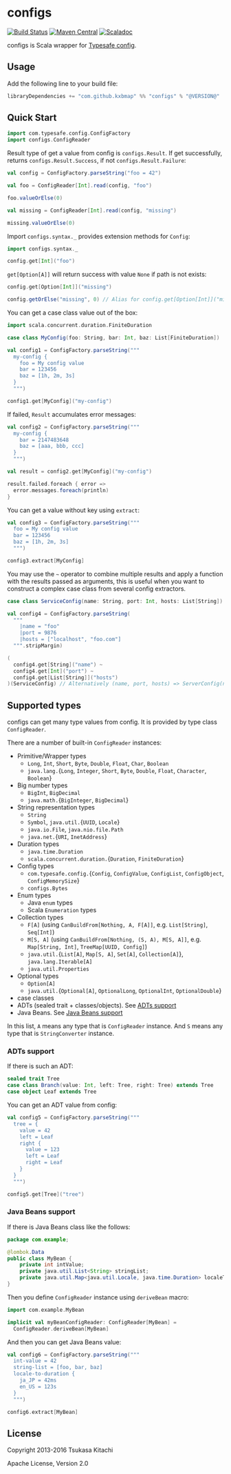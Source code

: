 configs
=======

[![Build Status](https://travis-ci.org/kxbmap/configs.svg?branch=master)](https://travis-ci.org/kxbmap/configs)
[![Maven Central](https://maven-badges.herokuapp.com/maven-central/com.github.kxbmap/configs_2.11/badge.svg)](https://maven-badges.herokuapp.com/maven-central/com.github.kxbmap/configs_2.11)
[![Scaladoc](http://javadoc-badge.appspot.com/com.github.kxbmap/configs_2.11.svg?label=scaladoc)](http://javadoc-badge.appspot.com/com.github.kxbmap/configs_2.11)

configs is Scala wrapper for [Typesafe config](https://github.com/typesafehub/config).

Usage
-----

Add the following line to your build file:

```scala
libraryDependencies += "com.github.kxbmap" %% "configs" % "@VERSION@"
```

Quick Start
-----------

```scala mdoc:silent
import com.typesafe.config.ConfigFactory
import configs.ConfigReader
```

Result type of get a value from config is `configs.Result`.
If get successfully, returns `configs.Result.Success`, if not `configs.Result.Failure`:

```scala mdoc:silent
val config = ConfigFactory.parseString("foo = 42")
```
```scala mdoc
val foo = ConfigReader[Int].read(config, "foo")

foo.valueOrElse(0)

val missing = ConfigReader[Int].read(config, "missing")

missing.valueOrElse(0)
```

Import `configs.syntax._` provides extension methods for `Config`:

```scala mdoc:silent
import configs.syntax._
```
```scala mdoc
config.get[Int]("foo")
```

`get[Option[A]]` will return success with value `None` if path is not exists:

```scala mdoc
config.get[Option[Int]]("missing")

config.getOrElse("missing", 0) // Alias for config.get[Option[Int]]("missing").map(_.getOrElse(0))
```

You can get a case class value out of the box:

```scala mdoc:silent
import scala.concurrent.duration.FiniteDuration

case class MyConfig(foo: String, bar: Int, baz: List[FiniteDuration])
```
```scala mdoc:silent
val config1 = ConfigFactory.parseString("""
  my-config {
    foo = My config value
    bar = 123456
    baz = [1h, 2m, 3s]
  }
  """)
```
```scala mdoc
config1.get[MyConfig]("my-config")
```

If failed, `Result` accumulates error messages:

```scala mdoc:silent
val config2 = ConfigFactory.parseString("""
  my-config {
    bar = 2147483648
    baz = [aaa, bbb, ccc]
  }
  """)
```
```scala mdoc
val result = config2.get[MyConfig]("my-config")

result.failed.foreach { error =>
  error.messages.foreach(println)
}
```

You can get a value without key using `extract`:

```scala mdoc:silent
val config3 = ConfigFactory.parseString("""
  foo = My config value
  bar = 123456
  baz = [1h, 2m, 3s]
  """)
```
```scala mdoc
config3.extract[MyConfig]
```

You may use the `~` operator to combine multiple results and apply a function with the results passed as arguments, this is useful when you want to construct a complex case class from several config extractors.

```scala mdoc:silent
case class ServiceConfig(name: String, port: Int, hosts: List[String])

val config4 = ConfigFactory.parseString(
  """
    |name = "foo"
    |port = 9876
    |hosts = ["localhost", "foo.com"]
  """.stripMargin)
```
```scala mdoc
(
  config4.get[String]("name") ~
  config4.get[Int]("port") ~
  config4.get[List[String]]("hosts")
)(ServiceConfig) // Alternatively (name, port, hosts) => ServerConfig(name, port, posts)
```

Supported types
---------------

configs can get many type values from config.
It is provided by type class `ConfigReader`.

There are a number of built-in `ConfigReader` instances:

* Primitive/Wrapper types
  * `Long`, `Int`, `Short`, `Byte`, `Double`, `Float`, `Char`, `Boolean`
  * `java.lang.`{`Long`, `Integer`, `Short`, `Byte`, `Double`, `Float`, `Character`, `Boolean`}
* Big number types
  * `BigInt`, `BigDecimal`
  * `java.math.`{`BigInteger`, `BigDecimal`}
* String representation types
  * `String`
  * `Symbol`, `java.util.`{`UUID`, `Locale`}
  * `java.io.File`, `java.nio.file.Path`
  * `java.net.`{`URI`, `InetAddress`}
* Duration types
  * `java.time.Duration`
  * `scala.concurrent.duration.`{`Duration`, `FiniteDuration`}
* Config types
  * `com.typesafe.config.`{`Config`, `ConfigValue`, `ConfigList`, `ConfigObject`, `ConfigMemorySize`}
  * `configs.Bytes`
* Enum types
  * Java `enum` types
  * Scala `Enumeration` types
* Collection types
  * `F[A]` (using `CanBuildFrom[Nothing, A, F[A]]`, e.g. `List[String]`, `Seq[Int]`)
  * `M[S, A]` (using `CanBuildFrom[Nothing, (S, A), M[S, A]]`, e.g. `Map[String, Int]`, `TreeMap[UUID, Config]`)
  * `java.util.`{`List[A]`, `Map[S, A]`, `Set[A]`, `Collection[A]`}, `java.lang.Iterable[A]`
  * `java.util.Properties`
* Optional types
  * `Option[A]`
  * `java.util.`{`Optional[A]`, `OptionalLong`, `OptionalInt`, `OptionalDouble`}
* case classes
* ADTs (sealed trait + classes/objects). See [ADTs support](#adts-support)
* Java Beans. See [Java Beans support](#java-beans-support)

In this list, `A` means any type that is `ConfigReader` instance. And `S` means any type that is `StringConverter` instance.


### ADTs support

If there is such an ADT:

```scala mdoc:silent
sealed trait Tree
case class Branch(value: Int, left: Tree, right: Tree) extends Tree
case object Leaf extends Tree
```

You can get an ADT value from config:

```scala mdoc:silent
val config5 = ConfigFactory.parseString("""
  tree = {
    value = 42
    left = Leaf
    right {
      value = 123
      left = Leaf
      right = Leaf
    }
  }
  """)
```

```scala mdoc:nest
config5.get[Tree]("tree")
```


### Java Beans support

If there is Java Beans class like the follows:

```java
package com.example;

@lombok.Data
public class MyBean {
    private int intValue;
    private java.util.List<String> stringList;
    private java.util.Map<java.util.Locale, java.time.Duration> localeToDuration;
}
```

Then you define `ConfigReader` instance using `deriveBean` macro:

```scala mdoc:silent
import com.example.MyBean

implicit val myBeanConfigReader: ConfigReader[MyBean] =
  ConfigReader.deriveBean[MyBean]
```

And then you can get Java Beans value:

```scala mdoc:silent
val config6 = ConfigFactory.parseString("""
  int-value = 42
  string-list = [foo, bar, baz]
  locale-to-duration {
    ja_JP = 42ms
    en_US = 123s
  }
  """)
```
```scala mdoc
config6.extract[MyBean]
```


License
-------

Copyright 2013-2016 Tsukasa Kitachi

Apache License, Version 2.0
